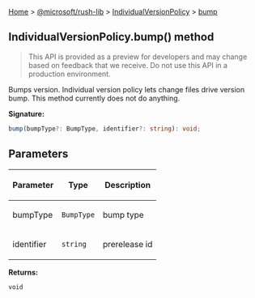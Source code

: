 [Home](./index) &gt; [@microsoft/rush-lib](./rush-lib.md) &gt; [IndividualVersionPolicy](./rush-lib.individualversionpolicy.md) &gt; [bump](./rush-lib.individualversionpolicy.bump.md)

## IndividualVersionPolicy.bump() method

> This API is provided as a preview for developers and may change based on feedback that we receive. Do not use this API in a production environment.
> 

Bumps version. Individual version policy lets change files drive version bump. This method currently does not do anything.

<b>Signature:</b>

```typescript
bump(bumpType?: BumpType, identifier?: string): void;
```

## Parameters

|  <p>Parameter</p> | <p>Type</p> | <p>Description</p> |
|  --- | --- | --- |
|  <p>bumpType</p> | <p>`BumpType`</p> | <p>bump type</p> |
|  <p>identifier</p> | <p>`string`</p> | <p>prerelease id</p> |

<b>Returns:</b>

`void`

